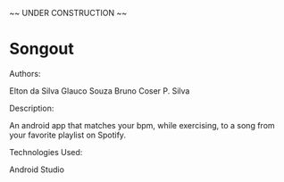 ~~ UNDER CONSTRUCTION ~~

# Songout

Authors:

Elton da Silva
Glauco Souza
Bruno Coser P. Silva

Description:

An android app that matches your bpm, while exercising, to a song from your favorite playlist on Spotify.

Technologies Used:

Android Studio
